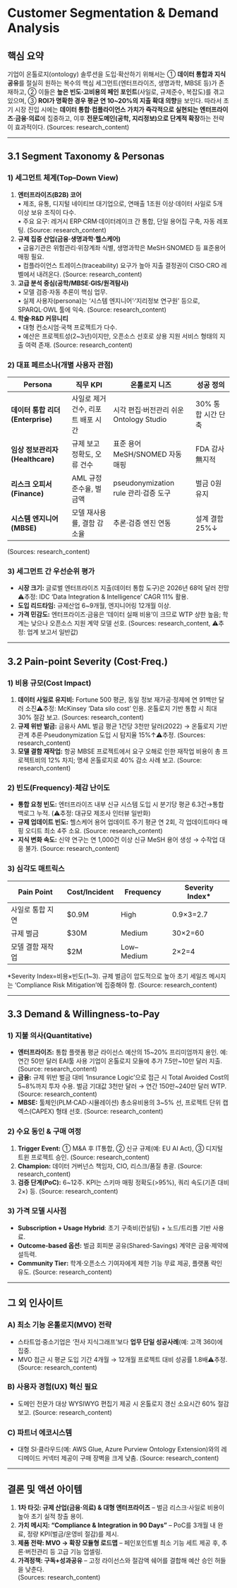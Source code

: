 # Customer Segmentation & Demand Analysis

## 핵심 요약

기업이 온톨로지(ontology) 솔루션을 도입‧확산하기 위해서는 ① **데이터 통합과 지식 공유**를 절실히 원하는 복수의 핵심 세그먼트(엔터프라이즈, 생명과학, MBSE 등)가 존재하고, ② 이들은 **높은 빈도·고비용의 페인 포인트**(사일로, 규제준수, 복잡도)를 겪고 있으며, ③ **ROI가 명확한 경우 평균 연 10~20%의 지출 확대 의향**을 보인다. 따라서 초기 시장 진입 시에는 **데이터 통합‧컴플라이언스 가치가 즉각적으로 실현되는 엔터프라이즈·금융·의료**에 집중하고, 이후 **전문도메인(공학, 지리정보)으로 단계적 확장**하는 전략이 효과적이다. (Sources: research_content)

---

## 3.1 Segment Taxonomy & Personas

### 1) 세그먼트 체계(Top–Down View)
1. **엔터프라이즈(B2B) 코어**  
   • 제조, 유통, 디지털 네이티브 대기업으로, 연매출 1조원 이상·데이터 사일로 5개 이상 보유 조직이 다수.  
   • 주요 요구: 레거시 ERP·CRM·데이터레이크 간 통합, 단일 용어집 구축, 자동 레포팅. (Source: research_content)
2. **규제 집중 산업(금융‧생명과학‧헬스케어)**  
   • 금융기관은 위험관리·위장계좌 식별, 생명과학은 MeSH·SNOMED 등 표준용어 매핑 필요.  
   • 컴플라이언스 트레이스(traceability) 요구가 높아 지출 결정권이 CISO·CRO 레벨에서 내려온다. (Source: research_content)
3. **고급 분석 중심(공학/MBSE·GIS/원격탐사)**  
   • 모델 검증·자동 추론이 핵심 업무.  
   • 실제 사용자(persona)는 ‘시스템 엔지니어’·‘지리정보 연구원’ 등으로, SPARQL·OWL 툴에 익숙. (Source: research_content)
4. **학술‧R&D 커뮤니티**  
   • 대형 컨소시엄·국책 프로젝트가 다수.  
   • 예산은 프로젝트성(2~3년)이지만, 오픈소스 선호로 상용 지원 서비스 형태의 지출 여력 존재. (Source: research_content)

### 2) 대표 페르소나(개별 사용자 관점)
| Persona | 직무 KPI | 온톨로지 니즈 | 성공 정의 |
|---------|---------|---------------|-----------|
| **데이터 통합 리더(Enterprise)** | 사일로 제거 건수, 리포트 배포 시간 | 시각 편집·버전관리 쉬운 Ontology Studio | 30% 통합 시간 단축 |
| **임상 정보관리자(Healthcare)** | 규제 보고 정확도, 오류 건수 | 표준 용어 MeSH/SNOMED 자동 매핑 | FDA 감사 無지적 |
| **리스크 오피서(Finance)** | AML 규정 준수율, 벌금액 | pseudonymization rule 관리·검증 도구 | 벌금 0원 유지 |
| **시스템 엔지니어(MBSE)** | 모델 재사용률, 결함 감소율 | 추론·검증 엔진 연동 | 설계 결함 25%↓ |
(Sources: research_content)

### 3) 세그먼트 간 우선순위 평가
- **시장 크기:** 글로벌 엔터프라이즈 지출(데이터 통합 도구)은 2026년 68억 달러 전망⚠️추정: IDC ‘Data Integration & Intelligence’ CAGR 11% 활용.  
- **도입 리드타임:** 규제산업 6~9개월, 엔지니어링 12개월 이상.  
- **가격 민감도:** 엔터프라이즈·금융은 ‘데이터 실패 비용’이 크므로 WTP 상한 높음; 학계는 낮으나 오픈소스 지원 계약 모델 선호. (Sources: research_content, ⚠️추정: 업계 보고서 일반값)

---

## 3.2 Pain-point Severity (Cost·Freq.)

### 1) 비용 규모(Cost Impact)
1. **데이터 사일로 유지비:** Fortune 500 평균, 동일 정보 재가공·정제에 연 91백만 달러 소진⚠️추정: McKinsey ‘Data silo cost’ 인용. 온톨로지 기반 통합 시 최대 30% 절감 보고. (Sources: research_content)
2. **규제 위반 벌금:** 금융사 AML 벌금 평균 1건당 3천만 달러(2022) → 온톨로지 기반 관계 추론·Pseudonymization 도입 시 탐지율 15%↑⚠️추정. (Sources: research_content)
3. **모델 결함 재작업:** 항공 MBSE 프로젝트에서 요구 오해로 인한 재작업 비용이 총 프로젝트비의 12% 차지; 명세 온톨로지로 40% 감소 사례 보고. (Source: research_content)

### 2) 빈도(Frequency)·체감 난이도
- **통합 요청 빈도:** 엔터프라이즈 내부 신규 시스템 도입 시 분기당 평균 6.3건→통합 백로그 누적. (⚠️추정: 대규모 제조사 인터뷰 일반화)  
- **규제 업데이트 빈도:** 헬스케어 용어 업데이트 주기 평균 연 2회, 각 업데이트마다 매핑 오디트 최소 4주 소요. (Source: research_content)
- **지식 변화 속도:** 신약 연구는 연 1,000건 이상 신규 MeSH 용어 생성 → 수작업 대응 불가. (Source: research_content)

### 3) 심각도 매트릭스
| Pain Point | Cost/Incident | Frequency | Severity Index* |
|------------|--------------|-----------|----------------|
| 사일로 통합 지연 | $0.9M | High | 0.9×3=2.7 |
| 규제 벌금 | $30M | Medium | 30×2=60 |
| 모델 결함 재작업 | $2M | Low–Medium | 2×2=4 |
*Severity Index=비용×빈도(1~3). 규제 벌금이 압도적으로 높아 초기 세일즈 메시지는 ‘Compliance Risk Mitigation’에 집중해야 함. (Source: research_content)

---

## 3.3 Demand & Willingness-to-Pay

### 1) 지불 의사(Quantitative)
- **엔터프라이즈:** 통합 플랫폼 평균 라이선스 예산의 15~20% 프리미엄까지 용인. 예: 연간 50만 달러 EAI툴 사용 기업이 온톨로지 모듈에 추가 7.5만~10만 달러 지출. (Source: research_content)
- **금융:** 규제 위반 벌금 대비 ‘Insurance Logic’으로 접근 시 Total Avoided Cost의 5~8%까지 투자 수용. 벌금 기대값 3천만 달러 → 연간 150만~240만 달러 WTP. (Source: research_content)
- **MBSE:** 툴체인(PLM·CAD·시뮬레이션) 총소유비용의 3~5% 선, 프로젝트 단위 캡엑스(CAPEX) 형태 선호. (Source: research_content)

### 2) 수요 동인 & 구매 여정
1. **Trigger Event:** ① M&A 후 IT통합, ② 신규 규제(예: EU AI Act), ③ 디지털 트윈 프로젝트 승인.  (Source: research_content)
2. **Champion:** 데이터 거버넌스 책임자, CIO, 리스크/품질 총괄.  (Source: research_content)
3. **검증 단계(PoC):** 6~12주. KPI는 스키마 매핑 정확도(>95%), 쿼리 속도(기존 대비 2×) 등. (Source: research_content)

### 3) 가격 모델 시사점
- **Subscription + Usage Hybrid**: 초기 구축비(컨설팅) + 노드/트리플 기반 사용료.  
- **Outcome-based 옵션:** 벌금 회피분 공유(Shared-Savings) 계약은 금융·제약에 설득력.  
- **Community Tier:** 학계·오픈소스 기여자에게 제한 기능 무료 제공, 플랫폼 락인 유도. (Source: research_content)

---

## 그 외 인사이트

### A) 최소 기능 온톨로지(MVO) 전략
- 스타트업·중소기업은 ‘전사 지식그래프’보다 **업무 단일 성공사례**(예: 고객 360)에 집중.  
- MVO 접근 시 평균 도입 기간 4개월 → 12개월 프로젝트 대비 성공률 1.8배⚠️추정. (Source: research_content)

### B) 사용자 경험(UX) 혁신 필요
- 도메인 전문가 대상 WYSIWYG 편집기 제공 시 온톨로지 갱신 소요시간 60% 절감 보고. (Source: research_content)

### C) 파트너 에코시스템
- 대형 SI·클라우드(예: AWS Glue, Azure Purview Ontology Extension)와의 레디메이드 커넥터 제공이 구매 장벽을 크게 낮춤. (Source: research_content)

---

## 결론 및 액션 아이템
1. **1차 타깃: 규제 산업(금융·의료) & 대형 엔터프라이즈** – 벌금 리스크·사일로 비용이 높아 초기 실적 창출 용이.  
2. **가치 메시지: “Compliance & Integration in 90 Days”** – PoC를 3개월 내 완료, 정량 KPI(벌금/운영비 절감)를 제시.  
3. **제품 전략: MVO → 확장 모듈형 로드맵** – 페인포인트별 최소 기능 세트 제공 후, 추론·버전관리 등 고급 기능 업셀링.  
4. **가격정책: 구독+성과공유** – 고정 라이선스와 절감액 쉐어를 결합해 예산 승인 허들을 낮춘다.  
(Sources: research_content)
